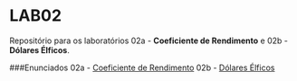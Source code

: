# LAB02
Repositório para os laboratórios 02a - **Coeficiente de Rendimento** e 02b - **Dólares Élficos**.


###Enunciados
02a - [Coeficiente de Rendimento](https://susy.ic.unicamp.br:9999/mc102wy/02a/enunc.html) 
02b - [Dólares Élficos](https://susy.ic.unicamp.br:9999/mc102wy/02b/enunc.html) 




